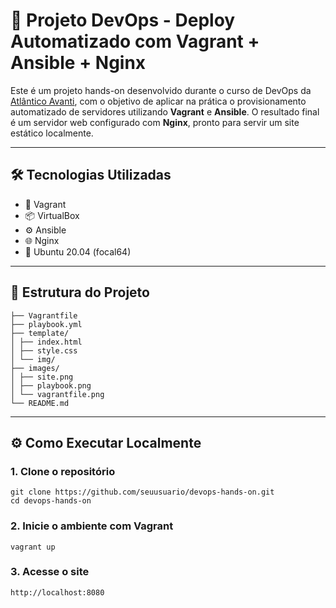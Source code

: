 # 🚀 Projeto DevOps - Deploy Automatizado com Vagrant + Ansible + Nginx

Este é um projeto hands-on desenvolvido durante o curso de DevOps da [Atlântico Avanti](https://www.atlanticoavanti.com.br/), com o objetivo de aplicar na prática o provisionamento automatizado de servidores utilizando **Vagrant** e **Ansible**. O resultado final é um servidor web configurado com **Nginx**, pronto para servir um site estático localmente.

---

## 🛠️ Tecnologias Utilizadas

- 🔧 Vagrant
- 📦 VirtualBox
- ⚙️ Ansible
- 🌐 Nginx
- 🐧 Ubuntu 20.04 (focal64)

---

## 📂 Estrutura do Projeto
```
├── Vagrantfile
├── playbook.yml
├── template/
│ ├── index.html
│ ├── style.css
│ └── img/
├── images/
│ ├── site.png
│ ├── playbook.png
│ └── vagrantfile.png
└── README.md
```
---

## ⚙️ Como Executar Localmente

### 1. Clone o repositório

```
git clone https://github.com/seuusuario/devops-hands-on.git
cd devops-hands-on
```
### 2. Inicie o ambiente com Vagrant

```
vagrant up
```
### 3. Acesse o site

```
http://localhost:8080
```
